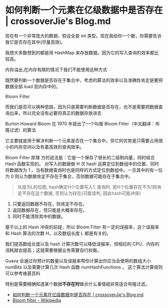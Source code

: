 # 如何判断一个元素在亿级数据中是否存在 | crossoverJie's Blog.md

现在有一个非常庞大的数据，假设全是 int 类型。现在我给你一个数，你需要告诉我它是否存在其中(尽量高效)。

我想大多数想到的都是用 HashMap 来存放数据，因为它的写入查询的效率都比较高。

内存溢出,在内存有限的情况下我们不能使用这种方式

既然要判断一个数据是否存在于集合中，考虑的算法的效率以及准确性肯定是要把数据全部 load 到内存中的。

Bloom Filter

而我们是否可以换种思路，因为只是需要判断数据是否存在，也不是需要把数据查询出来，所以完全没有必要将真正的数据存放进去

Burton Howard Bloom 在 1970 年提出了一个叫做 Bloom Filter（中文翻译：布隆过滤）的算法

它主要就是用于解决判断一个元素是否在一个集合中，但它的优势是只需要占用很小的内存空间以及有着高效的查询效率。

Bloom Filter 原理
方的说法是：它是一个保存了很长的二级制向量，同时结合 Hash 函数实现的。
对写入的数据做 H 次 hash 运算定位到数组中的位置，同时将数据改为 1 。当有数据查询时也是同样的方式定位到数组中。一旦其中的有一位为 0 则认为数据肯定不存在于集合，否则数据可能存在于集合中。

> 长度为L的位图, hash确定H个位置写入1, 查询时, 若H个位置存在不为1则肯定不存在这个数据, 否则认为存在(可能误判, 因此hash可能冲突)

1. 只要返回数据不存在，则肯定不存在。
2. 返回数据存在，但只能是大概率存在。
3. 同时不能清除其中的数据。

基于以上的 Hash 冲突的前提，所以 Bloom Filter 有一定的误报率，这个误报率和 Hash 算法的次数 H，以及数组长度 L 都是有关的。

我们提高数组长度以及 hash 计算次数可以降低误报率，但相应的 CPU、内存的消耗就会提高；这就需要根据业务需要自行权衡。

Guava 会通过你预计的数量以及误报率帮你计算出你应当会使用的数组大小 numBits 以及需要计算几次 Hash 函数 numHashFunctions 。 这个算法计算规则可以参考维基百科

特别是需要精确知道某个数据**不存在时**做点什么事情就非常适合布隆过滤。

- [如何判断一个元素在亿级数据中是否存在 | crossoverJie's Blog.md][1]
- [Bloom filter - Wikipedia][2]

[1]: https://crossoverjie.top/2018/11/26/guava/guava-bloom-filter/?hmsr=toutiao.io&utm_medium=toutiao.io&utm_source=toutiao.io
[2]: https://en.wikipedia.org/wiki/Bloom_filter#Probability_of_false_positives
